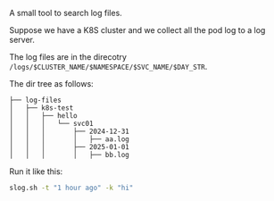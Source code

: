 A small tool to search log files.

Suppose we have a K8S cluster and we collect all the pod log to a log server.

The log files are in the direcotry ```/logs/$CLUSTER_NAME/$NAMESPACE/$SVC_NAME/$DAY_STR```.

The dir tree as follows:
```
├── log-files
│   ├── k8s-test
│   │   ├── hello
│   │   │   └── svc01
│   │   │       ├── 2024-12-31
│   │   │       │   ├── aa.log
│   │   │       ├── 2025-01-01
│   │   │       │   ├── bb.log
```

Run it like this:
```bash
slog.sh -t "1 hour ago" -k "hi"
```